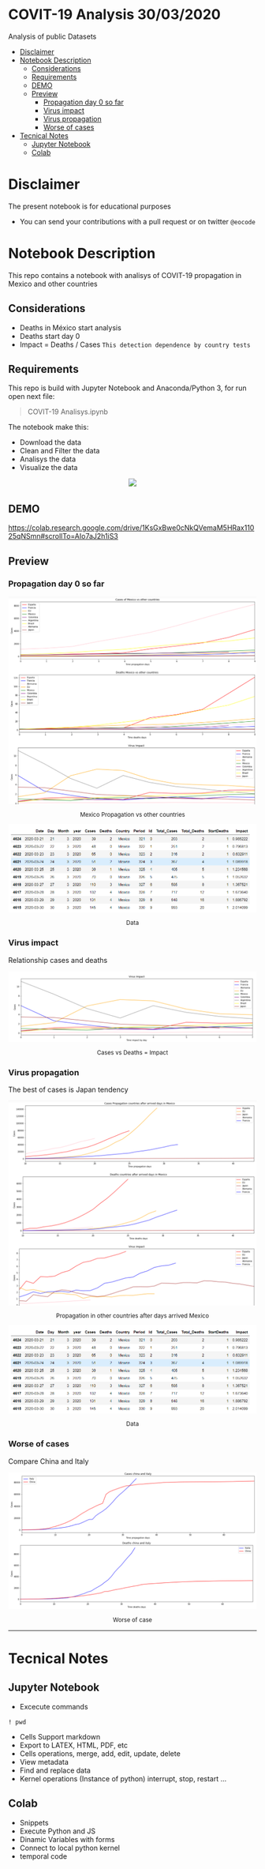 
# COVIT-19 Analysis 30/03/2020 <!-- omit in toc -->

Analysis of public Datasets
- [Disclaimer](#disclaimer)
- [Notebook Description](#notebook-description)
  - [Considerations](#considerations)
  - [Requirements](#requirements)
  - [DEMO](#demo)
  - [Preview](#preview)
    - [Propagation day 0 so far](#propagation-day-0-so-far)
    - [Virus impact](#virus-impact)
    - [Virus propagation](#virus-propagation)
    - [Worse of cases](#worse-of-cases)
- [Tecnical Notes](#tecnical-notes)
  - [Jupyter Notebook](#jupyter-notebook)
  - [Colab](#colab)

# Disclaimer
The present notebook is for educational purposes

* You can send your contributions with a pull request or on twitter ``@eocode``

# Notebook Description
This repo contains a notebook with analisys of COVIT-19 propagation in Mexico and other countries

## Considerations
* Deaths in México start analysis
* Deaths start day 0
* Impact = Deaths / Cases `This detection dependence by country tests`

## Requirements
This repo is build with Jupyter Notebook and Anaconda/Python 3, for run open next file:

> COVIT-19 Analisys.ipynb

The notebook make this:
* Download the data
* Clean and Filter the data
* Analisys the data
* Visualize the data

<div align="center">
  <img src="images/Screenshot_3.png">
</div>

## DEMO
https://colab.research.google.com/drive/1KsGxBwe0cNkQVemaM5HRax11025qNSmn#scrollTo=AIo7aJ2h1iS3

## Preview

### Propagation day 0 so far

<div align="center">
  <img src="images/Screenshot_1.png">
  <small><p>Mexico Propagation vs other countries</p></small>
</div>

<div align="center">
  <img src="images/Screenshot_2.png">
  <small><p>Data</p></small>
</div>

### Virus impact

Relationship cases and deaths

<div align="center">
  <img src="images/Screenshot_6.png">
  <small><p>Cases vs Deaths = Impact</p></small>
</div>

### Virus propagation

The best of cases is Japan tendency

<div align="center">
  <img src="images/Screenshot_4.png">
  <small><p>Propagation in other countries after days arrived Mexico</p></small>
</div>

<div align="center">
  <img src="images/Screenshot_2.png">
  <small><p>Data</p></small>
</div>

### Worse of cases

Compare China and Italy

<div align="center">
  <img src="images/Screenshot_5.png">
  <small><p>Worse of case</p></small>
</div>

---------------
# Tecnical Notes
## Jupyter Notebook

* Excecute commands
```jupyter
! pwd
```
* Cells Support markdown
* Export to LATEX, HTML, PDF, etc
* Cells operations, merge, add, edit, update, delete
* View metadata
* Find and replace data
* Kernel operations (Instance of python) interrupt, stop, restart ...

## Colab
* Snippets
* Execute Python and JS
* Dinamic Variables with forms
* Connect to local python kernel
* temporal code